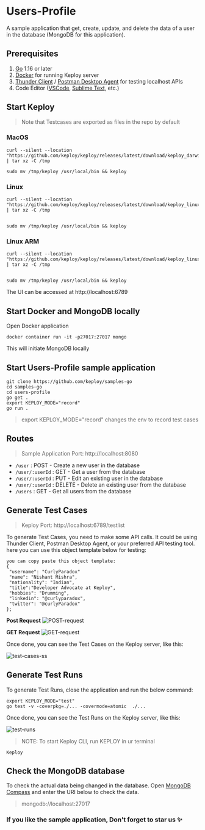 # Users-Profile

A sample application that get, create, update, and delete the data of a user in the database (MongoDB for this application).



## Prerequisites
1. [Go](https://go.dev/doc/install) 1.16 or later
2. [Docker](https://docs.docker.com/engine/install/) for running Keploy server
3. [Thunder Client](https://marketplace.visualstudio.com/items?itemName=rangav.vscode-thunder-client) / [Postman Desktop Agent](https://www.postman.com/downloads/postman-agent/) for testing localhost APIs
4. Code Editor ([VSCode](https://code.visualstudio.com/download), [Sublime Text](https://www.sublimetext.com/download), etc.)




## Start Keploy
> Note that Testcases are exported as files in the repo by default

### MacOS 
```shell
curl --silent --location "https://github.com/keploy/keploy/releases/latest/download/keploy_darwin_all.tar.gz" | tar xz -C /tmp

sudo mv /tmp/keploy /usr/local/bin && keploy
```

### Linux
```shell
curl --silent --location "https://github.com/keploy/keploy/releases/latest/download/keploy_linux_amd64.tar.gz" | tar xz -C /tmp


sudo mv /tmp/keploy /usr/local/bin && keploy
```

### Linux ARM
```shell
curl --silent --location "https://github.com/keploy/keploy/releases/latest/download/keploy_linux_arm64.tar.gz" | tar xz -C /tmp


sudo mv /tmp/keploy /usr/local/bin && keploy
```

The UI can be accessed at http://localhost:6789


## Start Docker and MongoDB locally
Open Docker application
```
docker container run -it -p27017:27017 mongo
```
This will initiate MongoDB locally


## Start Users-Profile sample application
```
git clone https://github.com/keploy/samples-go
cd samples-go
cd users-profile
go get .
export KEPLOY_MODE="record" 
go run .
```

> export KEPLOY_MODE="record" changes the env to record test cases




## Routes
> Sample Application Port: http://localhost:8080
- `/user` : POST - Create a new user in the database
- `/user/:userId` : GET - Get a user from the database
- `/user/:userId` : PUT - Edit an existing user in the database
- `/user/:userId` : DELETE - Delete an existing user from the database
- `/users` : GET - Get all users from the database


## Generate Test Cases
> Keploy Port: http://localhost:6789/testlist

To generate Test Cases, you need to make some API calls. It could be using Thunder Client, Postman Desktop Agent, or your preferred API testing tool.
here you can use this object template below for testing:
```shell
you can copy paste this object template:
{
 "username": "CurlyParadox" 
 "name": "Nishant Mishra",
 "nationality": "Indian",
 "title":"Developer Advocate at Keploy",
 "hobbies": "Drumming",
 "linkedin": "@curlyparadox",
 "twitter": "@curlyParadox"
};
```

**Post Request**
![POST-request](assets/POST-request.png)

**GET Request**
![GET-request](assets/GET-request.png)

Once done, you can see the Test Cases on the Keploy server, like this:

![test-cases-ss](assets/keploy-test-cases.png)

## Generate Test Runs

To generate Test Runs, close the application and run the below command:
```
export KEPLOY_MODE="test"
go test -v -coverpkg=./... -covermode=atomic  ./...
```


Once done, you can see the Test Runs on the Keploy server, like this:

![test-runs](assets/test-runs.png)


>NOTE:  To start Keploy CLI, run KEPLOY in ur terminal
```
Keploy
```

## Check the MongoDB database

To check the actual data being changed in the database. Open [MongoDB Compass](https://www.mongodb.com/products/compass) and enter the URI below to check the data.

> mongodb://localhost:27017



### If you like the sample application, Don't forget to star us ✨
